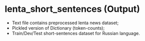 # lenta_short_sentences (Output)

- Text file contains preprocessed lenta news dataset;
- Pickled version of Dictionary (token-counts);
- Train/Dev/Test short-sentences dataset for Russian language.
